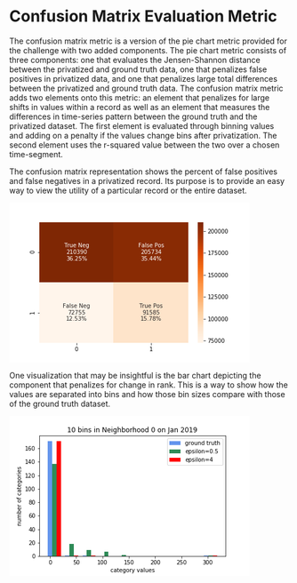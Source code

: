 # Confusion Matrix Evaluation Metric

The confusion matrix metric is a version of the pie chart metric provided for the challenge with two added components. The pie chart metric consists of three components: one that evaluates the Jensen-Shannon distance between the privatized and ground truth data, one that penalizes false positives in privatized data, and one that penalizes large total differences between the privatized and ground truth data. The confusion matrix metric adds two elements onto this metric: an element that penalizes for large shifts in values within a record as well as an element that measures the differences in time-series pattern between the ground truth and the privatized dataset. The first element is evaluated through binning values and adding on a penalty if the values change bins after privatization. The second element uses the r-squared value between the two over a chosen time-segment. 

The confusion matrix representation shows the percent of false positives and false negatives in a privatized record. Its purpose is to provide an easy way to view the utility of a particular record or the entire dataset. 

<img align="center" src="images/cf_matrix.png" alt="cf-matrix">

One visualization that may be insightful is the bar chart depicting the component that penalizes for change in rank. This is a way to show how the values are separated into bins and how those bin sizes compare with those of the ground truth dataset. 

<img align="center" src="images/10bins.png" alt="cf-matrix">
